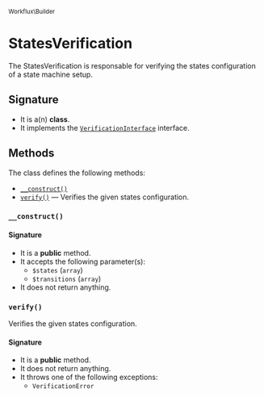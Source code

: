 <small>Workflux\Builder</small>

StatesVerification
==================

The StatesVerification is responsable for verifying the states configuration of a state machine setup.

Signature
---------

- It is a(n) **class**.
- It implements the [`VerificationInterface`](../../Workflux/Builder/VerificationInterface.md) interface.

Methods
-------

The class defines the following methods:

- [`__construct()`](#__construct)
- [`verify()`](#verify) &mdash; Verifies the given states configuration.

### `__construct()` <a name="__construct"></a>

#### Signature

- It is a **public** method.
- It accepts the following parameter(s):
    - `$states` (`array`)
    - `$transitions` (`array`)
- It does not return anything.

### `verify()` <a name="verify"></a>

Verifies the given states configuration.

#### Signature

- It is a **public** method.
- It does not return anything.
- It throws one of the following exceptions:
    - `VerificationError`


